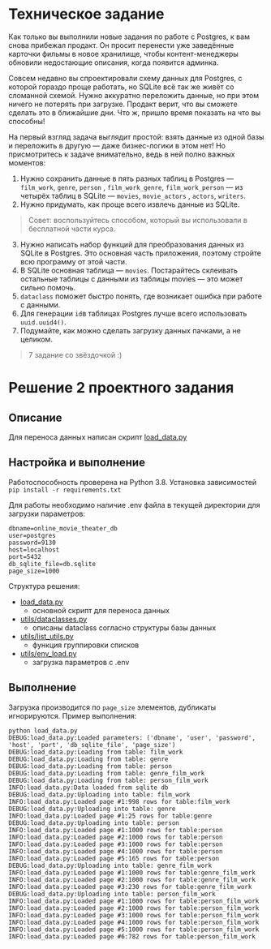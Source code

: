 # Техническое задание

Как только вы выполнили новые задания по работе с Postgres, к вам снова прибежал продакт. Он просит
перенести уже заведённые карточки фильмы в новое хранилище, чтобы контент-менеджеры обновили
недостающие описания, когда появится админка.

Совсем недавно вы спроектировали схему данных для Postgres, с которой гораздо проще работать, но
SQLite всё так же живёт со сломанной схемой. Нужно аккуратно переложить данные, но при этом ничего
не потерять при загрузке. Продакт верит, что вы сможете сделать это в ближайшие дни. Что ж, пришло
время показать на что вы способны!

На первый взгляд задача выглядит простой: взять данные из одной базы и переложить в другую — даже
бизнес-логики в этом нет! Но присмотритесь к задаче внимательно, ведь в ней полно важных моментов:

1. Нужно сохранить данные в пять разных таблиц в Postgres — `film_work`, `genre`, `person`
   , `film_work_genre`, `film_work_person` — из четырёх таблиц в SQLite — `movies`, `movie_actors`
   , `actors`, `writers`.
2. Нужно придумать, как проще всего извлечь данные из SQLite.

> Совет: воспользуйтесь способом, который вы использовали в бесплатной части курса.

3. Нужно написать набор функций для преобразования данных из SQLite в Postgres. Это основная часть
   приложения, поэтому стройте всю программу от этой части.
4. В SQLite основная таблица — `movies`. Постарайтесь склеивать остальные таблицы с данными из
   таблицы movies — это может сильно помочь.
5. `dataclass` поможет быстро понять, где возникает ошибка при работе с данными.
6. Для генерации `id`в таблицах Postgres лучше всего использовать `uuid.uuid4()`.
7. Подумайте, как можно сделать загрузку данных пачками, а не целиком.

> 7 задание со звёздочкой :)

# Решение 2 проектного задания

## Описание

Для переноса данных написан
скрипт [load_data.py](https://github.com/dimk00z/Admin_panel_sprint_1/blob/master/sqlite_to_postgres/load_data.py)

## Настройка и выполнение

Работоспособность проверена на Python 3.8. Установка зависимостей `pip install -r requirements.txt`

Для работы необходимо наличие .env файла в текущей директории для загрузки параметров:

```
dbname=online_movie_theater_db
user=postgres
password=9130
host=localhost
port=5432
db_sqlite_file=db.sqlite
page_size=1000
```

Структура решения:

* [load_data.py](https://github.com/dimk00z/Admin_panel_sprint_1/blob/master/sqlite_to_postgres/load_data.py)
    - основной скрипт для переноса данных
* [utils/dataclasses.py](https://github.com/dimk00z/Admin_panel_sprint_1/blob/master/sqlite_to_postgres/utils/dataclasses.py)
    - описаны dataclass согласно структуры базы данных
* [utils/list_utils.py](https://github.com/dimk00z/Admin_panel_sprint_1/blob/master/sqlite_to_postgres/utils/list_utils.py)
    - функция группировки списков
* [utils/env_load.py](https://github.com/dimk00z/Admin_panel_sprint_1/blob/master/sqlite_to_postgres/utils/env_load.py)
    - загрузка параметров с .env

## Выполнение

Загрузка производится по `page_size` элементов, дубликаты игнорируются. Пример выполнения:

```
python load_data.py
DEBUG:load_data.py:Loaded parameters: ('dbname', 'user', 'password', 'host', 'port', 'db_sqlite_file', 'page_size')
DEBUG:load_data.py:Loading from table: film_work
DEBUG:load_data.py:Loading from table: genre
DEBUG:load_data.py:Loading from table: person
DEBUG:load_data.py:Loading from table: genre_film_work
DEBUG:load_data.py:Loading from table: person_film_work
INFO:load_data.py:Data loaded from sqlite db
DEBUG:load_data.py:Uploading into table: film_work
INFO:load_data.py:Loaded page #1:998 rows for table:film_work
DEBUG:load_data.py:Uploading into table: genre
INFO:load_data.py:Loaded page #1:25 rows for table:genre
DEBUG:load_data.py:Uploading into table: person
INFO:load_data.py:Loaded page #1:1000 rows for table:person
INFO:load_data.py:Loaded page #2:1000 rows for table:person
INFO:load_data.py:Loaded page #3:1000 rows for table:person
INFO:load_data.py:Loaded page #4:1000 rows for table:person
INFO:load_data.py:Loaded page #5:165 rows for table:person
DEBUG:load_data.py:Uploading into table: genre_film_work
INFO:load_data.py:Loaded page #1:1000 rows for table:genre_film_work
INFO:load_data.py:Loaded page #2:1000 rows for table:genre_film_work
INFO:load_data.py:Loaded page #3:230 rows for table:genre_film_work
DEBUG:load_data.py:Uploading into table: person_film_work
INFO:load_data.py:Loaded page #1:1000 rows for table:person_film_work
INFO:load_data.py:Loaded page #2:1000 rows for table:person_film_work
INFO:load_data.py:Loaded page #3:1000 rows for table:person_film_work
INFO:load_data.py:Loaded page #4:1000 rows for table:person_film_work
INFO:load_data.py:Loaded page #5:1000 rows for table:person_film_work
INFO:load_data.py:Loaded page #6:782 rows for table:person_film_work
```
